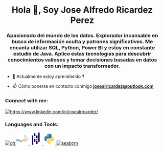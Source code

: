 <h1 align="center">Hola 👋, Soy Jose Alfredo Ricardez Perez</h1>
<h3 align="center">Apasionado del mundo de los datos. Explorador incansable en busca de información oculta y patrones significativos. Me encanta utilizar SQL, Python, Power BI y estoy en constante estudio de Java. Aplico estas tecnologías para descubrir conocimientos valiosos y tomar decisiones basadas en datos con un impacto transformador.</h3>

- 🌱 Actualmente estoy aprendiendo **?**

- 📫 Cómo ponerse en contacto conmigo **josealricardez@outlook.com**

<h3 align="left">Connect with me:</h3>
<p align="left">
<a href="https://linkedin.com/in/josealricardez/" target="blank"><img align="center" src="https://raw.githubusercontent.com/rahuldkjain/github-profile-readme-generator/master/src/images/icons/Social/linked-in-alt.svg" alt="https://www.linkedin.com/in/josealricardez/" height="30" width="40" /></a>
</p>

<h3 align="left">Languages and Tools:</h3>
<p align="left"> <a href="https://git-scm.com/" target="_blank" rel="noreferrer"> <img src="https://www.vectorlogo.zone/logos/git-scm/git-scm-icon.svg" alt="git" width="40" height="40"/> </a> <a href="https://www.mysql.com/" target="_blank" rel="noreferrer"> <img src="https://raw.githubusercontent.com/devicons/devicon/master/icons/mysql/mysql-original-wordmark.svg" alt="mysql" width="40" height="40"/> </a> <a href="https://pandas.pydata.org/" target="_blank" rel="noreferrer"> <img src="https://raw.githubusercontent.com/devicons/devicon/2ae2a900d2f041da66e950e4d48052658d850630/icons/pandas/pandas-original.svg" alt="pandas" width="40" height="40"/> </a> <a href="https://www.python.org" target="_blank" rel="noreferrer"> <img src="https://raw.githubusercontent.com/devicons/devicon/master/icons/python/python-original.svg" alt="python" width="40" height="40"/> </a> <a href="https://seaborn.pydata.org/" target="_blank" rel="noreferrer"> <img src="https://seaborn.pydata.org/_images/logo-mark-lightbg.svg" alt="seaborn" width="40" height="40"/> </a> </p>
